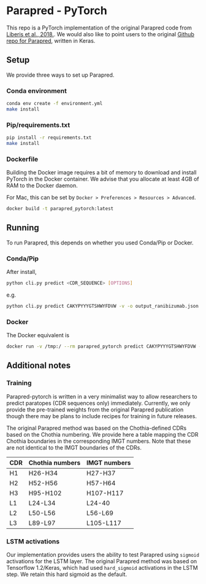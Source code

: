 # Parapred - PyTorch

This repo is a PyTorch implementation of the original Parapred code from [Liberis
et al., 2018.](https://academic.oup.com/bioinformatics/article/34/17/2944/4972995). We would also like to point
users to the original [Github repo for Parapred](https://github.com/eliberis/parapred), written in Keras.

## Setup

We provide three ways to set up Parapred.

### Conda environment
```bash
conda env create -f environment.yml
make install
```

### Pip/requirements.txt
```bash
pip install -r requirements.txt
make install
```

### Dockerfile
Building the Docker image requires a bit of memory to download and install PyTorch in the Docker container.
We advise that you allocate at least 4GB of RAM to the Docker daemon.

For Mac, this can be set by `Docker > Preferences > Resources > Advanced`. 

```bash
docker build -t parapred_pytorch:latest 
```

## Running

To run Parapred, this depends on whether you used Conda/Pip or Docker.

### Conda/Pip
After install,
```bash
python cli.py predict <CDR_SEQUENCE> [OPTIONS]
```

e.g.
```bash
python cli.py predict CAKYPYYYGTSHWYFDVW -v -o output_ranibizumab.json
```

### Docker
The Docker equivalent is
```bash
docker run -v /tmp:/ --rm parapred_pytorch predict CAKYPYYYGTSHWYFDVW -v -o output_ranibizumab.json
```

## Additional notes

### Training
Parapred-pytorch is written in a very minimalist way to allow researchers to predict paratopes (CDR sequences
only) immediately. Currently, we only provide the pre-trained weights from the original Parapred publication
though there may be plans to include recipes for training in future releases.

The original Parapred method was based on the Chothia-defined CDRs based on the Chothia numbering. We provide
here a table mapping the CDR Chothia boundaries in the corresponding IMGT numbers. Note that these are not
identical to the IMGT boundaries of the CDRs.

| CDR | Chothia numbers | IMGT numbers | 
| --- | --------------- | ------------ |
| H1  |  H26-H34        | H27-H37 |
| H2  |  H52-H56        | H57-H64 |
| H3  |  H95-H102       | H107-H117 |
| L1  |  L24-L34        | L24-40 |
| L2  |  L50-L56        | L56-L69 |
| L3  |  L89-L97 | L105-L117|

### LSTM activations
Our implementation provides users the ability to test Parapred using `sigmoid` activations for the
LSTM layer. The original Parapred method was based on Tensorflow 1.2/Keras, which had used `hard_sigmoid`
activations in the LSTM step. We retain this hard sigmoid as the default. 